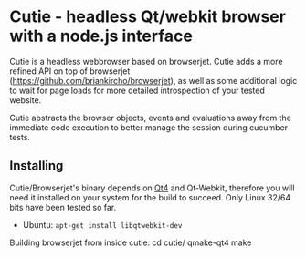 Cutie - headless Qt/webkit browser with a node.js interface
================================================================
Cutie is a headless webbrowser based on browserjet. Cutie adds
a more refined API on top of browserjet (https://github.com/briankircho/browserjet), as well as some additional logic to wait for page loads for more detailed introspection of your tested website.

Cutie abstracts the browser objects, events and evaluations away from the immediate code execution to better manage the session during cucumber tests.

Installing
--------------------------------------
Cutie/Browserjet's binary depends on [Qt4](https://www.qt.io/download-open-source/) and Qt-Webkit, therefore you will need it installed on your system for the build to succeed.
Only Linux 32/64 bits have been tested so far.

* Ubuntu: `apt-get install libqtwebkit-dev`

Building browserjet from inside cutie:
    cd cutie/
    qmake-qt4
    make
    

